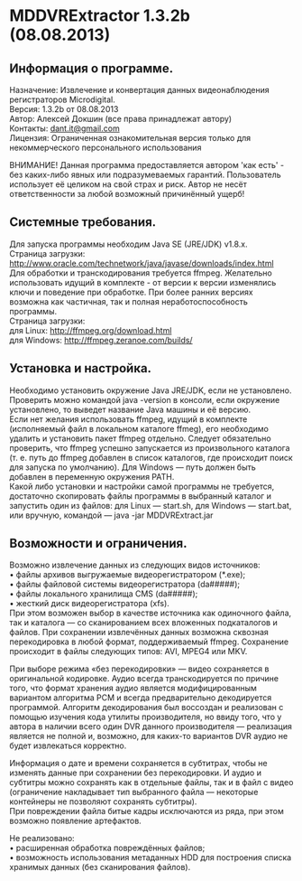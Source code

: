 # MDDVRExtractor 1.3.2b (08.08.2013)
## Информация о программе.

Назначение: Извлечение и конвертация данных видеонаблюдения регистраторов Microdigital.<br>
Версия: 1.3.2b от 08.08.2013<br>
Автор: Алексей Докшин (все права принадлежат автору)<br>
Контакты: dant.it@gmail.com<br>
Лицензия: Ограниченная ознакомительная версия только для некоммерческого персонального использования<br>

ВНИМАНИЕ! Данная программа предоставляется автором 'как есть' - без каких-либо явных или подразумеваемых гарантий. Пользователь использует её целиком на свой страх и риск. Автор не несёт ответственности за любой возможный причинённый ущерб!

## Системные требования.
Для запуска программы необходим Java SE (JRE/JDK) v1.8.x.<br>
Страница загрузки: http://www.oracle.com/technetwork/java/javase/downloads/index.html<br>
Для обработки и транскодирования требуется ffmpeg. Желательно использовать идущий в комплекте - от версии к версии изменялись ключи и поведение при
обработке. При более ранних версиях возможна как частичная, так и полная неработоспособность программы.<br>
Страница загрузки:<br>
для Linux: http://ffmpeg.org/download.html<br>
для Windows: http://ffmpeg.zeranoe.com/builds/

## Установка и настройка.
Необходимо установить окружение Java JRE/JDK, если не установлено. Проверить можно командой java -version в консоли, если окружение установлено, то выведет название Java машины и её версию.<br>
Если нет желания использовать ffmpeg, идущий в комплекте (исполняемый файл в локальном каталоге ffmeg), его необходимо удалить и установить пакет ffmpeg отдельно. Следует обязательно проверить, что ffmpeg успешно запускается из произвольного каталога (т. е. путь до ffmpeg добавлен в список каталогов, где происходит поиск для запуска по умолчанию). Для Windows — путь должен быть добавлен в переменную окружения PATH.<br>
Какой либо установки и настройки самой программы не требуется, достаточно скопировать файлы программы в выбранный каталог и запустить один из файлов:
для Linux — start.sh, для Windows — start.bat, или вручную, командой — java -jar MDDVRExtract.jar

## Возможности и ограничения.
Возможно извлечение данных из следующих видов источников:<br>
• файлы архивов выгружаемые видеорегистратором (*.exe);<br>
• файлы файловой системы видеорегистратора (da#####);<br>
• файлы локального хранилища CMS (da#####);<br>
• жесткий диск видеорегистратора (xfs).<br>
При этом возможен выбор в качестве источника как одиночного файла, так и каталога — со сканированием всех вложенных подкаталогов и файлов.
При сохранении извлечённых данных возможна сквозная перекодировка в любой формат, поддерживаемый ffmpeg. Сохранение происходит в файлы следующих типов: AVI, MPEG4 или MKV.

При выборе режима «без перекодировки» — видео сохраняется в оригинальной кодировке. Аудио всегда транскодируется по причине того, что формат хранения аудио является модифицированным вариантом алгоритма PCM и всегда предварительно декодируется программой. Алгоритм декодирования был воссоздан и реализован с помощью изучения кода утилиты производителя, но ввиду того, что у автора в наличии всего один DVR данного производителя — реализация является не полной и, возможно, для каких-то вариантов DVR аудио не будет извлекаться корректно.

Информация о дате и времени сохраняется в субтитрах, чтобы не изменять данные при сохранении без перекодировки. И аудио и субтитры можно сохранять как в отдельные файлы, так и в файл с видео (ограничение накладывает тип выбранного файла — некоторые контейнеры не позволяют сохранять субтитры).<br>
При повреждении файла битые кадры исключаются из ряда, при этом возможно появление артефактов.

Не реализовано:<br>
• расширенная обработка повреждённых файлов;<br>
• возможность использования метаданных HDD для построения списка хранимых данных (без сканирования файлов).
